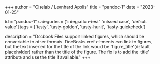 
+++
author = "Ciselab / Leonhard Applis"
title = "pandoc-1"
date = "2023-01-25"

id = "pandoc-1"
categories = ['integration-test', 'missed case', 'default value']
tags = ['tasty', 'tasty-golden', 'tasty-hunit', 'tasty-quickcheck']

description = "Docbook Files support linked figures, which should be convertable to other formats. DocBooks xref elements can link to figures, but the text inserted for the title of the link would be 'figure_title'(default placeholder) rather than the title of the figure. The fix is to add the 'title' attribute and use the title if available."
+++
